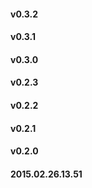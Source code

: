 #### v0.3.2
#### v0.3.1
#### v0.3.0
#### v0.2.3
#### v0.2.2
#### v0.2.1
#### v0.2.0
#### 2015.02.26.13.51
